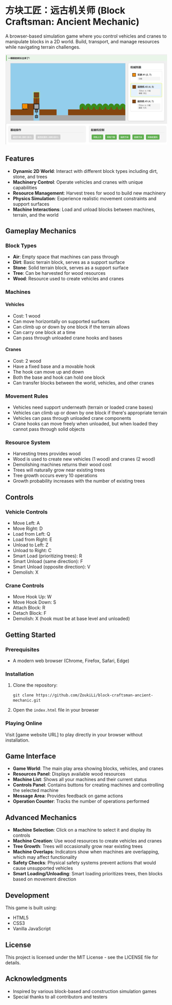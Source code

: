 # 方块工匠：远古机关师 (Block Craftsman: Ancient Mechanic)

A browser-based simulation game where you control vehicles and cranes to manipulate blocks in a 2D world. Build, transport, and manage resources while navigating terrain challenges.

![Game Screenshot](screenshot.png)

## Features

- **Dynamic 2D World**: Interact with different block types including dirt, stone, and trees
- **Machinery Control**: Operate vehicles and cranes with unique capabilities
- **Resource Management**: Harvest trees for wood to build new machinery
- **Physics Simulation**: Experience realistic movement constraints and support surfaces
- **Machine Interactions**: Load and unload blocks between machines, terrain, and the world

## Gameplay Mechanics

### Block Types
- **Air**: Empty space that machines can pass through
- **Dirt**: Basic terrain block, serves as a support surface
- **Stone**: Solid terrain block, serves as a support surface
- **Tree**: Can be harvested for wood resources
- **Wood**: Resource used to create vehicles and cranes

### Machines

#### Vehicles
- Cost: 1 wood
- Can move horizontally on supported surfaces
- Can climb up or down by one block if the terrain allows
- Can carry one block at a time
- Can pass through unloaded crane hooks and bases

#### Cranes
- Cost: 2 wood
- Have a fixed base and a movable hook
- The hook can move up and down
- Both the base and hook can hold one block
- Can transfer blocks between the world, vehicles, and other cranes

### Movement Rules
- Vehicles need support underneath (terrain or loaded crane bases)
- Vehicles can climb up or down by one block if there's appropriate terrain
- Vehicles can pass through unloaded crane components
- Crane hooks can move freely when unloaded, but when loaded they cannot pass through solid objects

### Resource System
- Harvesting trees provides wood
- Wood is used to create new vehicles (1 wood) and cranes (2 wood)
- Demolishing machines returns their wood cost
- Trees will naturally grow near existing trees
- Tree growth occurs every 10 operations
- Growth probability increases with the number of existing trees

## Controls

### Vehicle Controls
- Move Left: A
- Move Right: D
- Load from Left: Q
- Load from Right: E
- Unload to Left: Z
- Unload to Right: C
- Smart Load (prioritizing trees): R
- Smart Unload (same direction): F
- Smart Unload (opposite direction): V
- Demolish: X

### Crane Controls
- Move Hook Up: W
- Move Hook Down: S
- Attach Block: R
- Detach Block: F
- Demolish: X (hook must be at base level and unloaded)

## Getting Started

### Prerequisites
- A modern web browser (Chrome, Firefox, Safari, Edge)

### Installation
1. Clone the repository:
   ```
   git clone https://github.com/ZoukiLi/block-craftsman-ancient-mechanic.git
   ```
2. Open the `index.html` file in your browser

### Playing Online
Visit [game website URL] to play directly in your browser without installation.

## Game Interface

- **Game World**: The main play area showing blocks, vehicles, and cranes
- **Resources Panel**: Displays available wood resources
- **Machine List**: Shows all your machines and their current status
- **Controls Panel**: Contains buttons for creating machines and controlling the selected machine
- **Message Area**: Provides feedback on game actions
- **Operation Counter**: Tracks the number of operations performed

## Advanced Mechanics

- **Machine Selection**: Click on a machine to select it and display its controls
- **Machine Creation**: Use wood resources to create vehicles and cranes
- **Tree Growth**: Trees will occasionally grow near existing trees
- **Machine Overlaps**: Indicators show when machines are overlapping, which may affect functionality
- **Safety Checks**: Physical safety systems prevent actions that would cause unsupported vehicles
- **Smart Loading/Unloading**: Smart loading prioritizes trees, then blocks based on movement direction

## Development

This game is built using:
- HTML5
- CSS3
- Vanilla JavaScript

## License

This project is licensed under the MIT License - see the LICENSE file for details.

## Acknowledgments

- Inspired by various block-based and construction simulation games
- Special thanks to all contributors and testers
